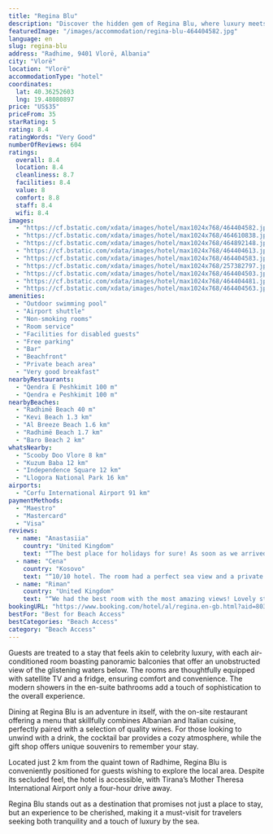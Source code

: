 ```yaml
---
title: "Regina Blu"
description: "Discover the hidden gem of Regina Blu, where luxury meets the serene beauty of the Ionian Sea."
featuredImage: "/images/accommodation/regina-blu-464404582.jpg"
language: en
slug: regina-blu
address: "Radhime, 9401 Vlorë, Albania"
city: "Vlorë"
location: "Vlorë"
accommodationType: "hotel"
coordinates:
  lat: 40.36252603
  lng: 19.48080897
price: "US$35"
priceFrom: 35
starRating: 5
rating: 8.4
ratingWords: "Very Good"
numberOfReviews: 604
ratings:
  overall: 8.4
  location: 8.4
  cleanliness: 8.7
  facilities: 8.4
  value: 8
  comfort: 8.8
  staff: 8.4
  wifi: 8.4
images:
  - "https://cf.bstatic.com/xdata/images/hotel/max1024x768/464404582.jpg?k=b59e57fe172b45f49a6cf87fa210041a443b5e4477aea8a9f9581ede4bcb8b63&o=&hp=1"
  - "https://cf.bstatic.com/xdata/images/hotel/max1024x768/464610838.jpg?k=26236eef5396563497d7afec7a9e0632cd05c1cb9945acdf1290acf6303c3190&o=&hp=1"
  - "https://cf.bstatic.com/xdata/images/hotel/max1024x768/464892148.jpg?k=d28d9ea178641e3bfdb45eff8d12226654d6bb67921f3f66c71a37a8b83aa964&o=&hp=1"
  - "https://cf.bstatic.com/xdata/images/hotel/max1024x768/464404613.jpg?k=86ebc88440c9a0f749b20ba3921f6240af77a62028b0894b9fdbae533dc4da2a&o=&hp=1"
  - "https://cf.bstatic.com/xdata/images/hotel/max1024x768/464404583.jpg?k=3f5f18ffe1852eb64573092e7dfa78b41b2fa822adec35fc9a778b73c6d0d083&o=&hp=1"
  - "https://cf.bstatic.com/xdata/images/hotel/max1024x768/257382797.jpg?k=d6788834114f29976751d31cffa34315c3c8964a295201bbff07fbbbf9b605dd&o=&hp=1"
  - "https://cf.bstatic.com/xdata/images/hotel/max1024x768/464404503.jpg?k=03d759648b6707caa591f92ff7b4bdae4fa212a79e9d6f070d55727aa40cf6ff&o=&hp=1"
  - "https://cf.bstatic.com/xdata/images/hotel/max1024x768/464404481.jpg?k=d07bb8e0ebfa92575a4dd5936ce91b90b4978e5e373c189a49d62d418c687163&o=&hp=1"
  - "https://cf.bstatic.com/xdata/images/hotel/max1024x768/464404563.jpg?k=e837ad421d3237403aa15318065098b23e647b0edaf2300bee4106de05926e1b&o=&hp=1"
amenities:
  - "Outdoor swimming pool"
  - "Airport shuttle"
  - "Non-smoking rooms"
  - "Room service"
  - "Facilities for disabled guests"
  - "Free parking"
  - "Bar"
  - "Beachfront"
  - "Private beach area"
  - "Very good breakfast"
nearbyRestaurants:
  - "Qendra E Peshkimit 100 m"
  - "Qendra e Peshkimit 100 m"
nearbyBeaches:
  - "Radhimë Beach 40 m"
  - "Kevi Beach 1.3 km"
  - "Al Breeze Beach 1.6 km"
  - "Radhimë Beach 1.7 km"
  - "Baro Beach 2 km"
whatsNearby:
  - "Scooby Doo Vlore 8 km"
  - "Kuzum Baba 12 km"
  - "Independence Square 12 km"
  - "Llogora National Park 16 km"
airports:
  - "Corfu International Airport 91 km"
paymentMethods:
  - "Maestro"
  - "Mastercard"
  - "Visa"
reviews:
  - name: "Anastasiia"
    country: "United Kingdom"
    text: "“The best place for holidays for sure! As soon as we arrived we fell in love with this hotel and location. It looks exactly the same like on the pictures. We asked to be on a higher floor and receptionist kindly changed it for us. The room was...”"
  - name: "Cena"
    country: "Kosovo"
    text: "“10/10 hotel. The room had a perfect sea view and a private pool, it was clean, the food was delicious, the staff was helpful and Jetlir the bar guy at the beach was so friendly, we thank him so much!”"
  - name: "Riman"
    country: "United Kingdom"
    text: "“We had the best room with the most amazing views! Lovely staff, yummy food! Great Atmosphere”"
bookingURL: "https://www.booking.com/hotel/al/regina.en-gb.html?aid=8035640"
bestFor: "Best for Beach Access"
bestCategories: "Beach Access"
category: "Beach Access"
---
```


Guests are treated to a stay that feels akin to celebrity luxury, with each air-conditioned room boasting panoramic balconies that offer an unobstructed view of the glistening waters below. The rooms are thoughtfully equipped with satellite TV and a fridge, ensuring comfort and convenience. The modern showers in the en-suite bathrooms add a touch of sophistication to the overall experience.

Dining at Regina Blu is an adventure in itself, with the on-site restaurant offering a menu that skillfully combines Albanian and Italian cuisine, perfectly paired with a selection of quality wines. For those looking to unwind with a drink, the cocktail bar provides a cozy atmosphere, while the gift shop offers unique souvenirs to remember your stay.

Located just 2 km from the quaint town of Radhime, Regina Blu is conveniently positioned for guests wishing to explore the local area. Despite its secluded feel, the hotel is accessible, with Tirana’s Mother Theresa International Airport only a four-hour drive away.

Regina Blu stands out as a destination that promises not just a place to stay, but an experience to be cherished, making it a must-visit for travelers seeking both tranquility and a touch of luxury by the sea.